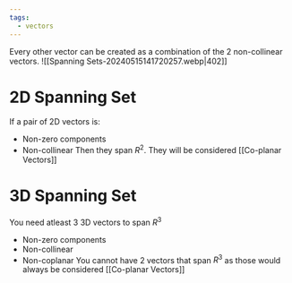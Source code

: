 ```yaml
---
tags:
  - vectors
---
```

Every other vector can be created as a combination of the 2 non-collinear vectors.
![[Spanning Sets-20240515141720257.webp|402]]
# 2D Spanning Set
If a pair of 2D vectors is:
- Non-zero components
- Non-collinear
Then they span $R^2$. They will be considered [[Co-planar Vectors]]
# 3D Spanning Set
You need atleast 3 3D vectors to span $R^3$
- Non-zero components
- Non-collinear
- Non-coplanar
You cannot have 2 vectors that span $R^3$ as those would always be considered [[Co-planar Vectors]]
